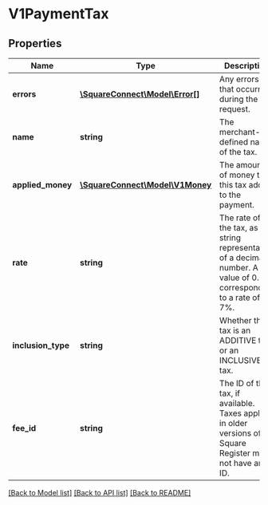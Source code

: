 # V1PaymentTax

## Properties
Name | Type | Description | Notes
------------ | ------------- | ------------- | -------------
**errors** | [**\SquareConnect\Model\Error[]**](Error.md) | Any errors that occurred during the request. | [optional] 
**name** | **string** | The merchant-defined name of the tax. | [optional] 
**applied_money** | [**\SquareConnect\Model\V1Money**](V1Money.md) | The amount of money that this tax adds to the payment. | [optional] 
**rate** | **string** | The rate of the tax, as a string representation of a decimal number. A value of 0.07 corresponds to a rate of 7%. | [optional] 
**inclusion_type** | **string** | Whether the tax is an ADDITIVE tax or an INCLUSIVE tax. | [optional] 
**fee_id** | **string** | The ID of the tax, if available. Taxes applied in older versions of Square Register might not have an ID. | [optional] 

[[Back to Model list]](../README.md#documentation-for-models) [[Back to API list]](../README.md#documentation-for-api-endpoints) [[Back to README]](../README.md)


